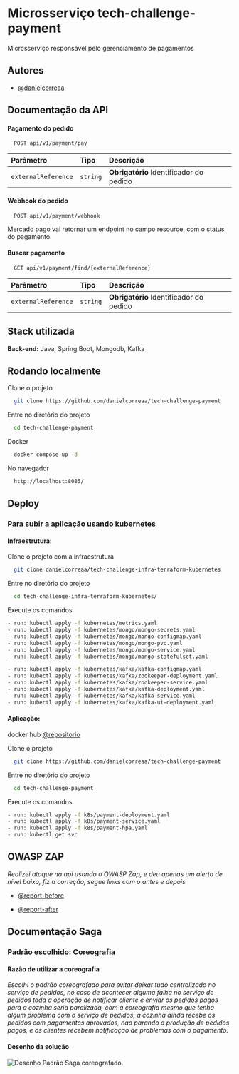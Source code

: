 # 
# Microsserviço tech-challenge-payment

Microsserviço responsável pelo gerenciamento de pagamentos


## Autores

- [@danielcorreaa](https://github.com/danielcorreaa)


## Documentação da API


#### Pagamento do pedido 

```http
  POST api/v1/payment/pay
```

| Parâmetro   | Tipo       | Descrição                           |
| :---------- | :--------- | :---------------------------------- |
| `externalReference` | `string` |  **Obrigatório** Identificador do pedido |


#### Webhook do pedido 

```http
  POST api/v1/payment/webhook
```
Mercado pago vai retornar um endpoint no campo resource, com o status do pagamento.


#### Buscar pagamento

```http
  GET api/v1/payment/find/{externalReference}
```
| Parâmetro   | Tipo       | Descrição                           |
| :---------- | :--------- | :---------------------------------- |
| `externalReference` | `string` |  **Obrigatório** Identificador do pedido |


## Stack utilizada


**Back-end:** Java, Spring Boot, Mongodb, Kafka


## Rodando localmente

Clone o projeto

```bash
  git clone https://github.com/danielcorreaa/tech-challenge-payment
```

Entre no diretório do projeto

```bash
  cd tech-challenge-payment
```

Docker

```bash
  docker compose up -d
```

No navegador

```bash
  http://localhost:8085/
```



## Deploy

### Para subir a aplicação usando kubernetes

#### Infraestrutura:

Clone o projeto com a infraestrutura

```bash
  git clone danielcorreaa/tech-challenge-infra-terraform-kubernetes
```
Entre no diretório do projeto

```bash
  cd tech-challenge-infra-terraform-kubernetes/
````

Execute os comandos

```bash   
- run: kubectl apply -f kubernetes/metrics.yaml     
- run: kubectl apply -f kubernetes/mongo/mongo-secrets.yaml 
- run: kubectl apply -f kubernetes/mongo/mongo-configmap.yaml 
- run: kubectl apply -f kubernetes/mongo/mongo-pvc.yaml 
- run: kubectl apply -f kubernetes/mongo/mongo-service.yaml 
- run: kubectl apply -f kubernetes/mongo/mongo-statefulset.yaml

- run: kubectl apply -f kubernetes/kafka/kafka-configmap.yaml
- run: kubectl apply -f kubernetes/kafka/zookeeper-deployment.yaml
- run: kubectl apply -f kubernetes/kafka/zookeeper-service.yaml
- run: kubectl apply -f kubernetes/kafka/kafka-deployment.yaml
- run: kubectl apply -f kubernetes/kafka/kafka-service.yaml
- run: kubectl apply -f kubernetes/kafka/kafka-ui-deployment.yaml

````

#### Aplicação:

docker hub [@repositorio](https://hub.docker.com/r/daniel36/tech-challenge-payment/tags)

Clone o projeto

```bash
  git clone https://github.com/danielcorreaa/tech-challenge-payment
```

Entre no diretório do projeto

```bash
  cd tech-challenge-payment
```

Execute os comandos
```bash   
- run: kubectl apply -f k8s/payment-deployment.yaml
- run: kubectl apply -f k8s/payment-service.yaml     
- run: kubectl apply -f k8s/payment-hpa.yaml
- run: kubectl get svc

````




## OWASP ZAP
*Realizei ataque na api usando o OWASP Zap, e deu apenas um alerta de nível baixo, fiz a correção, segue links com o antes e depois*

- [@report-before](https://danielcorreaa.github.io/tech-challenge-orders/before/cardapio/2024-03-11-ZAP-Report-.html)


- [@report-after](https://danielcorreaa.github.io/tech-challenge-orders/after/cardapio/2024-03-11-ZAP-Report-.html)

## Documentação Saga

### Padrão escolhido: Coreografia 

#### Razão de utilizar a coreografia
*Escolhi o padrão coreografado para evitar deixar tudo centralizado no serviço de pedidos, no caso de acontecer alguma falha no serviço de pedidos toda a operação de notificar cliente e enviar os pedidos pagos para a cozinha seria paralizada, com a coreografia mesmo que tenha algum problema com o serviço de pedidos, a cozinha ainda recebe os pedidos com pagamentos aprovados, nao parando a produção de pedidos pagos, e os clientes recebem notificaçao de problemas com o pagamento.*

#### Desenho da solução

![Desenho Padrão Saga coreografado.](/images/saga-diagrama.png)

